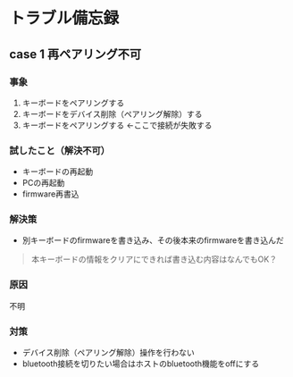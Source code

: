 # トラブル備忘録
## case 1 再ペアリング不可
### 事象
1. キーボードをペアリングする
2. キーボードをデバイス削除（ペアリング解除）する
3. キーボードをペアリングする <-ここで接続が失敗する
### 試したこと（解決不可）
- キーボードの再起動
- PCの再起動
- firmware再書込
### 解決策
- 別キーボードのfirmwareを書き込み、その後本来のfirmwareを書き込んだ
> 本キーボードの情報をクリアにできれば書き込む内容はなんでもOK？
### 原因
不明
### 対策
- デバイス削除（ペアリング解除）操作を行わない
- bluetooth接続を切りたい場合はホストのbluetooth機能をoffにする
